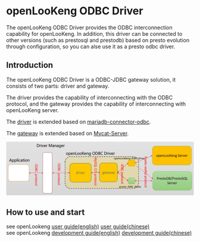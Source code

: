 # openLooKeng ODBC Driver

The openLooKeng ODBC Driver provides the ODBC interconnection capability for openLooKeng. In addition, this driver can be connected to other versions (such as prestosql and prestodb) based on presto evolution through configuration, so you can alse use it as a presto odbc driver.


## Introduction

The openLooKeng ODBC Driver is a ODBC-JDBC gateway solution, it consists of two parts: driver and gateway.            

The driver provides the capability of interconnecting with the ODBC protocol, and the gateway provides the capability of interconnecting with openLooKeng server.

The [driver](https://gitee.com/openlookeng/hetu-odbc-driver) is extended based on [mariadb-connector-odbc](https://github.com/mariadb-corporation/mariadb-connector-odbc). 

The [gateway](https://gitee.com/openlookeng/hetu-odbc-gateway) is extended based on [Mycat-Server](https://github.com/MyCATApache/Mycat-Server). 

![image](docs/odbc-driver-components.png) 


## How to use and start

   see openLookeng [user guide(english)](docs/userguide_en.md)  [user guide(chinese)](docs/userguide_zh.md)          
   see openLookeng [development guide(english)](docs/developerguide_en.md)  [development guide(chinese)](docs/developerguide_zh.md)      